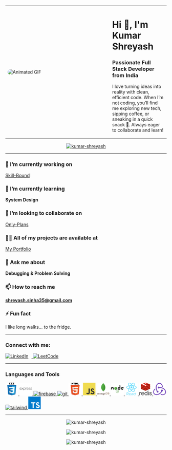 <table>
  <tr>
    <td width="300">
      <img 
        src="https://mir-s3-cdn-cf.behance.net/project_modules/hd/06f21a161921919.63cd7887d0a70.gif" 
        alt="Animated GIF" 
        width="300" 
        style="border-radius: 12px;"
      />
    </td>
    <td style="padding-left: 20px; vertical-align: top;">
      <h1>Hi 👋, I'm Kumar Shreyash</h1>
      <h3>Passionate Full Stack Developer from India</h3>
      <p>
        I love turning ideas into reality with clean, efficient code. When I’m not coding,
        you’ll find me exploring new tech, sipping coffee, or sneaking in a quick snack 🍕.
        Always eager to collaborate and learn!
      </p>
    </td>
  </tr>
</table>

<p align="center">
  <a href="https://github.com/ryo-ma/github-profile-trophy">
    <img src="https://github-profile-trophy.vercel.app/?username=kumar-shreyash" alt="kumar-shreyash" />
  </a>
</p>

---

### 🔭 I’m currently working on  
[Skill-Bound](https://skill-bound.netlify.app/)

### 🌱 I’m currently learning  
**System Design**

### 👯 I’m looking to collaborate on  
[Only-Plans](https://only-plans.netlify.app/)

### 👨‍💻 All of my projects are available at  
[My Portfolio](https://kumar-shreyash.github.io/Portfolio/)

### 💬 Ask me about  
**Debugging & Problem Solving**

### 📫 How to reach me  
**shreyash.sinha35@gmail.com**

### ⚡ Fun fact  
I like long walks… to the fridge.

---

### Connect with me:

<p align="left">
  <a href="https://linkedin.com/in/kumar-shreyash139" target="_blank" rel="noopener noreferrer">
    <img 
      src="https://raw.githubusercontent.com/rahuldkjain/github-profile-readme-generator/master/src/images/icons/Social/linked-in-alt.svg" 
      alt="LinkedIn" 
      height="30" 
      width="40" 
      style="margin-right: 10px;"
    />
  </a>
  <a href="https://www.leetcode.com/kumar_shreyash139" target="_blank" rel="noopener noreferrer">
    <img 
      src="https://raw.githubusercontent.com/rahuldkjain/github-profile-readme-generator/master/src/images/icons/Social/leet-code.svg" 
      alt="LeetCode" 
      height="30" 
      width="40" 
    />
  </a>
</p>

---

### Languages and Tools

<p align="left">
  <a href="https://www.w3schools.com/css/" target="_blank" rel="noreferrer">
    <img src="https://raw.githubusercontent.com/devicons/devicon/master/icons/css3/css3-original-wordmark.svg" alt="css3" width="40" height="40" />
  </a> 
  <a href="https://expressjs.com" target="_blank" rel="noreferrer">
    <img src="https://raw.githubusercontent.com/devicons/devicon/master/icons/express/express-original-wordmark.svg" alt="express" width="40" height="40" />
  </a> 
  <a href="https://firebase.google.com/" target="_blank" rel="noreferrer">
    <img src="https://www.vectorlogo.zone/logos/firebase/firebase-icon.svg" alt="firebase" width="40" height="40" />
  </a> 
  <a href="https://git-scm.com/" target="_blank" rel="noreferrer">
    <img src="https://www.vectorlogo.zone/logos/git-scm/git-scm-icon.svg" alt="git" width="40" height="40" />
  </a> 
  <a href="https://www.w3.org/html/" target="_blank" rel="noreferrer">
    <img src="https://raw.githubusercontent.com/devicons/devicon/master/icons/html5/html5-original-wordmark.svg" alt="html5" width="40" height="40" />
  </a> 
  <a href="https://developer.mozilla.org/en-US/docs/Web/JavaScript" target="_blank" rel="noreferrer">
    <img src="https://raw.githubusercontent.com/devicons/devicon/master/icons/javascript/javascript-original.svg" alt="javascript" width="40" height="40" />
  </a> 
  <a href="https://www.mongodb.com/" target="_blank" rel="noreferrer">
    <img src="https://raw.githubusercontent.com/devicons/devicon/master/icons/mongodb/mongodb-original-wordmark.svg" alt="mongodb" width="40" height="40" />
  </a> 
  <a href="https://nodejs.org" target="_blank" rel="noreferrer">
    <img src="https://raw.githubusercontent.com/devicons/devicon/master/icons/nodejs/nodejs-original-wordmark.svg" alt="nodejs" width="40" height="40" />
  </a> 
  <a href="https://reactjs.org/" target="_blank" rel="noreferrer">
    <img src="https://raw.githubusercontent.com/devicons/devicon/master/icons/react/react-original-wordmark.svg" alt="react" width="40" height="40" />
  </a> 
  <a href="https://redis.io" target="_blank" rel="noreferrer">
    <img src="https://raw.githubusercontent.com/devicons/devicon/master/icons/redis/redis-original-wordmark.svg" alt="redis" width="40" height="40" />
  </a> 
  <a href="https://redux.js.org" target="_blank" rel="noreferrer">
    <img src="https://raw.githubusercontent.com/devicons/devicon/master/icons/redux/redux-original.svg" alt="redux" width="40" height="40" />
  </a> 
  <a href="https://tailwindcss.com/" target="_blank" rel="noreferrer">
    <img src="https://www.vectorlogo.zone/logos/tailwindcss/tailwindcss-icon.svg" alt="tailwind" width="40" height="40" />
  </a> 
  <a href="https://www.typescriptlang.org/" target="_blank" rel="noreferrer">
    <img src="https://raw.githubusercontent.com/devicons/devicon/master/icons/typescript/typescript-original.svg" alt="typescript" width="40" height="40" />
  </a>
</p>

---

<p align="center">
  <img src="https://github-readme-stats.vercel.app/api/top-langs?username=kumar-shreyash&show_icons=true&locale=en&layout=compact" alt="kumar-shreyash" />
</p>

<p align="center">
  <img src="https://github-readme-stats.vercel.app/api?username=kumar-shreyash&show_icons=true&locale=en" alt="kumar-shreyash" />
</p>

<p align="center">
  <img src="https://github-readme-streak-stats.herokuapp.com/?user=kumar-shreyash" alt="kumar-shreyash" />
</p>
